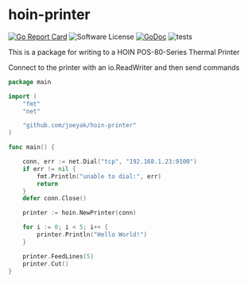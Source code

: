 # hoin-printer

[![Go Report Card](https://goreportcard.com/badge/github.com/joeyak/hoin-printer)](https://goreportcard.com/report/github.com/joeyak/hoin-printer)
![Software License](https://img.shields.io/badge/license-MIT-brightgreen.svg?style=flat-square)
[![GoDoc](https://godoc.org/github.com/joeyak/hoin-printer?status.svg)](https://godoc.org/github.com/joeyak/hoin-printer)
![tests](https://github.com/joeyak/hoin-printer/actions/workflows/main.yaml/badge.svg)

This is a package for writing to a HOIN POS-80-Series Thermal Printer

Connect to the printer with an io.ReadWriter and then send commands

```go
package main

import (
	"fmt"
	"net"

	"github.com/joeyak/hoin-printer"
)

func main() {

	conn, err := net.Dial("tcp", "192.168.1.23:9100")
	if err != nil {
		fmt.Println("unable to dial:", err)
		return
	}
	defer conn.Close()

	printer := hoin.NewPrinter(conn)

	for i := 0; i < 5; i++ {
		printer.Println("Hello World!")
	}

	printer.FeedLines(5)
	printer.Cut()
}
```
